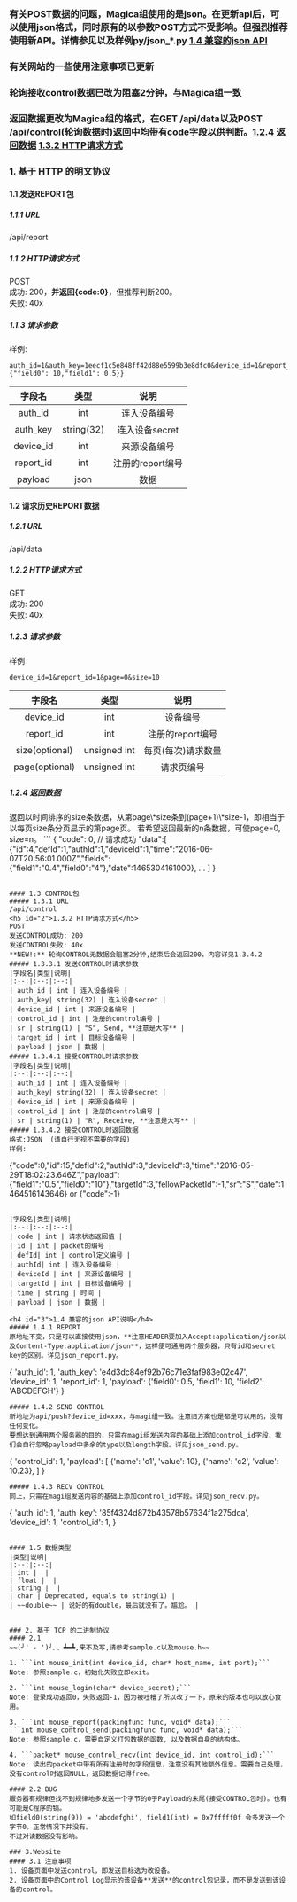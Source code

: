 ### **有关POST数据的问题，Magica组使用的是json。在更新api后，可以使用json格式，同时原有的以参数POST方式不受影响。但强烈推荐使用新API。详情参见以及样例py/json_*.py [1.4 兼容的json API](#3)**
### **有关网站的一些使用注意事项已更新**
### **轮询接收control数据已改为阻塞2分钟，与Magica组一致**
### **返回数据更改为Magica组的格式，在GET /api/data以及POST /api/control(轮询数据时)返回中均带有code字段以供判断。[1.2.4 返回数据](#1) [1.3.2 HTTP请求方式](#2)**

### 1. 基于 HTTP 的明文协议
#### 1.1 发送REPORT包
##### 1.1.1 URL
/api/report
##### 1.1.2 HTTP请求方式
POST  
成功: 200，**并返回{code:0}**，但推荐判断200。  
失败: 40x  
##### 1.1.3 请求参数
样例:
```
auth_id=1&auth_key=1eecf1c5e848ff42d88e5599b3e8dfc0&device_id=1&report_id=1&payload={"field0": 10,"field1": 0.5}}
```
|字段名|类型|说明|
|:--:|:--:|:--:|
| auth_id | int | 连入设备编号 |
| auth_key| string(32) | 连入设备secret |
| device_id | int | 来源设备编号 |
| report_id | int | 注册的report编号 |
| payload | json | 数据 |

#### 1.2 请求历史REPORT数据
##### 1.2.1 URL
/api/data
##### 1.2.2 HTTP请求方式
GET  
成功: 200  
失败: 40x  
##### 1.2.3 请求参数
样例
```
device_id=1&report_id=1&page=0&size=10
```

|字段名|类型|说明|
|:--:|:--:|:--:|
| device_id | int | 设备编号 |
| report_id | int | 注册的report编号 |
| size(optional) | unsigned int | 每页(每次)请求数量 |
| page(optional)  | unsigned int | 请求页编号 |
<h5 id="1">1.2.4 返回数据</h5>
返回以时间排序的size条数据，从第page\*size条到(page+1)\*size-1，即相当于以每页size条分页显示的第page页。  
若希望返回最新的n条数据，可使page=0, size=n。
```
{
  "code": 0, // 请求成功
  "data":[
    {"id":4,"defId":1,"authId":1,"deviceId":1,"time":"2016-06-07T20:56:01.000Z","fields":{"field1":"0.4","field0":"4"},"date":1465304161000},
    ...
  ]
}

```

#### 1.3 CONTROL包
##### 1.3.1 URL
/api/control
<h5 id="2">1.3.2 HTTP请求方式</h5>
POST  
发送CONTROL成功: 200  
发送CONTROL失败: 40x  
**NEW!:** 轮询CONTROL无数据会阻塞2分钟,结束后会返回200，内容详见1.3.4.2
##### 1.3.3.1 发送CONTROL时请求参数
|字段名|类型|说明|
|:--:|:--:|:--:|
| auth_id | int | 连入设备编号 |
| auth_key| string(32) | 连入设备secret |
| device_id | int | 来源设备编号 |
| control_id | int | 注册的control编号 |
| sr | string(1) | "S", Send, **注意是大写** |
| target_id | int | 目标设备编号 |
| payload | json | 数据 |
##### 1.3.4.1 接受CONTROL时请求参数
|字段名|类型|说明|
|:--:|:--:|:--:|
| auth_id | int | 连入设备编号 |
| auth_key| string(32) | 连入设备secret |
| device_id | int | 来源设备编号 |
| control_id | int | 注册的control编号 |
| sr | string(1) | "R", Receive, **注意是大写** |
##### 1.3.4.2 接受CONTROL时返回数据
格式:JSON  (请自行无视不需要的字段)  
样例:
```
{"code":0,"id":15,"defId":2,"authId":3,"deviceId":3,"time":"2016-05-29T18:02:23.646Z","payload":{"field1":"0.5","field0":"10"},"targetId":3,"fellowPacketId":-1,"sr":"S","date":1464516143646}
or
{"code":-1}
```

|字段名|类型|说明|
|:--:|:--:|:--:|
| code | int | 请求状态返回值 |
| id | int | packet的编号 |
| defId| int | control定义编号 |
| authId| int | 连入设备编号 |
| deviceId | int | 来源设备编号 |
| targetId | int | 目标设备编号 |
| time | string | 时间 |
| payload | json | 数据 |

<h4 id="3">1.4 兼容的json API说明</h4>
##### 1.4.1 REPORT
原地址不变，只是可以直接使用json，**注意HEADER要加入Accept:application/json以及Content-Type:application/json**，这样便可通用两个服务器，只有id和secret key的区别。详见json_report.py。
```
{
    'auth_id': 1,
    'auth_key': 'e4d3dc84ef92b76c71e3faf983e02c47',
    'device_id': 1,
    'report_id': 1,
    'payload': {'field0': 0.5, 'field1': 10, 'field2': 'ABCDEFGH'}
}
```
##### 1.4.2 SEND CONTROL
新地址为api/push?device_id=xxx，与magi组一致。注意旧方案也是都是可以用的，没有任何变化。
要想达到通用两个服务器的目的，只需在magi组发送内容的基础上添加control_id字段，我们会自行忽略payload中多余的type以及length字段。详见json_send.py。
```
{
    'control_id': 1,
    'payload': [
        {'name': 'c1', 'value': 10},
        {'name': 'c2', 'value': 10.23},
    ]
}
```
##### 1.4.3 RECV CONTROL
同上，只需在magi组发送内容的基础上添加control_id字段。详见json_recv.py。
```
{
    'auth_id': 1,
    'auth_key': '85f4324d872b43578b57634f1a275dca',
    'device_id': 1,
    'control_id': 1,
}
```

#### 1.5 数据类型
|类型|说明|
|:--:|:--:|
| int |  |
| float |  |
| string |  |
| char | Deprecated, equals to string(1) |
| ~~double~~ | 说好的有double，最后就没有了。尴尬。 |


### 2. 基于 TCP 的二进制协议
#### 2.1
~~(╯' - ')╯︵ ┻━┻,来不及写,请参考sample.c以及mouse.h~~  

1. ```int mouse_init(int device_id, char* host_name, int port);```  
Note: 参照sample.c，初始化失败立即exit。

2. ```int mouse_login(char* device_secret);```  
Note: 登录成功返回0，失败返回-1，因为被吐槽了所以改了一下，原来的版本也可以放心食用。

3. ```int mouse_report(packingfunc func, void* data);```  
```int mouse_control_send(packingfunc func, void* data);```  
Note: 参照sample.c，需要自定义打包数据的函数, 以及数据自身的结构体。

4. ```packet* mouse_control_recv(int device_id, int control_id);```
Note: 读出的packet中带有所有注册时的字段信息，注意没有其他额外信息。需要自己处理，没有control时返回NULL，返回数据记得free。

#### 2.2 BUG
服务器有规律但找不到规律地多发送一个字节的0于Payload的末尾(接受CONTROL包时)。也有可能是C程序的锅。  
如field0(string(9)) = 'abcdefghi', field1(int) = 0x7fffff0f 会多发送一个字节0。正常情况下并没有。  
不过对读数据没有影响。

### 3.Website
#### 3.1 注意事项
1. 设备页面中发送control，即发送目标选为改设备。
2. 设备页面中的Control Log显示的该设备**发送**的control包记录，而不是发送到该设备的control。
